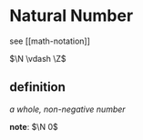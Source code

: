 # Natural Number

see [[math-notation]]

$\N \vdash \Z$

## definition

_a whole, non-negative number_

**note**: $\N 0$
